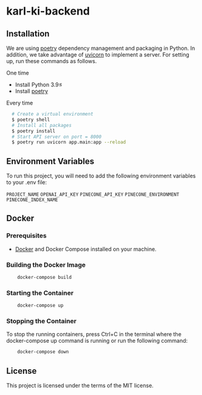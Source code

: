 # karl-ki-backend

## Installation

We are using [poetry](https://python-poetry.org/) dependency management and packaging in Python. In addition, we take advantage of [uvicorn](https://www.uvicorn.org/) to implement a server. For setting up, run these commands as follows.

One time

- Install Python 3.9≤
- Install [poetry](https://python-poetry.org/docs/#installation)

Every time

```bash
  # Create a virtual environment
  $ poetry shell
  # Install all packages
  $ poetry install
  # Start API server on port = 8000
  $ poetry run uvicorn app.main:app --reload
```

## Environment Variables

To run this project, you will need to add the following environment variables to your .env file:

`PROJECT_NAME`
`OPENAI_API_KEY`
`PINECONE_API_KEY`
`PINECONE_ENVIRONMENT`
`PINECONE_INDEX_NAME`

## Docker

### Prerequisites

- [Docker](https://docs.docker.com/get-docker/) and Docker Compose installed on your machine.

### Building the Docker Image

```bash
    docker-compose build
```

### Starting the Container

```bash
    docker-compose up
```

### Stopping the Container

To stop the running containers, press Ctrl+C in the terminal where the docker-compose up command is running or run the following command:

```bash
    docker-compose down
```

## License

This project is licensed under the terms of the MIT license.
